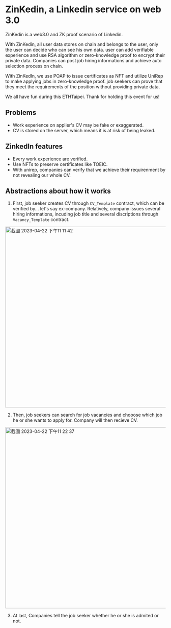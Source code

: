 # ZinKedin, a Linkedin service on web 3.0

ZinKedin is a web3.0 and ZK proof scenario of Linkedin. 

With ZinKedin,  all user data stores on chain and belongs to the user, only the user can decide who can see his own data. user can add verifiable experience and use RSA algorithm or zero-knowledge proof to encrypt their private data. Companies can post job hiring informations and achieve auto selection process on chain.

With ZinKedIn, we use POAP to issue certificates as NFT and utilize UniRep to make applying jobs in zero-knowledge proof. job seekers can prove that they meet the requirements of the position without providing private data.  

We all have fun during this ETHTaipei. Thank for holding this event for us!

## Problems
* Work experience on applier's CV may be fake or exaggerated.
* CV is stored on the server, which means it is at risk of being leaked.

## ZinkedIn features
* Every work experience are verified.
* Use NFTs to preserve certificates like TOEIC.
* With unirep, companies can verify that we achieve their requirenment by not revealing our whole CV.


## Abstractions about how it works

1. First, job seeker creates CV through `CV_Template` contract, which can be verified by... let's say ex-company. Relatively, company issues several hiring informations, incuding job title and several discriptions through `Vacancy_Template` contract.
<img width="567" alt="截圖 2023-04-22 下午11 11 42" src="https://user-images.githubusercontent.com/125814787/233792577-e4cfb024-c985-412b-bfb8-4c5f5621db2f.png">

2. Then, job seekers can search for job vacancies and chooose which job he or she wants to apply for. Company will then recieve CV.
<img width="567" alt="截圖 2023-04-22 下午11 22 37" src="https://user-images.githubusercontent.com/125814787/233793007-221153f2-2e5e-432c-82c0-d6d1013fe74c.png">

3. At last, Companies tell the job seeker whether he or she is admited or not.
